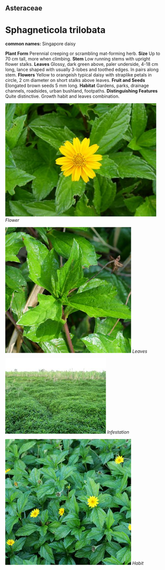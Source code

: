 ## Asteraceae
# Sphagneticola trilobata
**common names:** Singapore daisy

**Plant Form** Perennial creeping or scrambling mat-forming herb. **Size** Up to 70 cm tall, more when climbing. **Stem** Low running stems with upright flower stalks. **Leaves** Glossy, dark green above, paler underside, 4-18 cm long, lance shaped with usually 3-lobes and toothed edges. In pairs along stem. **Flowers** Yellow to orangeish typical daisy with straplike petals in circle, 2 cm diameter on short stalks above leaves. **Fruit and Seeds** Elongated brown seeds 5 mm long. **Habitat** Gardens, parks, drainage channels, roadsides, urban bushland, footpaths. **Distinguishing Features** Quite distinctive. Growth habit and leaves combination.


![Flower](5485_DSCF0022.jpg)
 *Flower* 

![Leaves](91601_P1196569.jpg)
 *Leaves* 

![Infestation](5796_IMG_1311.jpg)
 *Infestation* 

![Habit](103148_P1230453.jpg)
 *Habit* 

